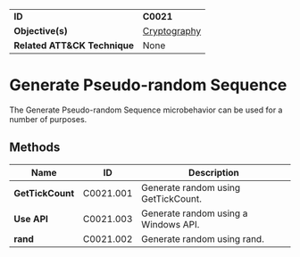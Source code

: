 |||
|---|---|
|**ID**|**C0021**|
|**Objective(s)**|[Cryptography](../micro-behaviors/cryptography)|
|**Related ATT&CK Technique**|None|


Generate Pseudo-random Sequence
===============================
The Generate Pseudo-random Sequence microbehavior can be used for a number of purposes. 

Methods
-------
|Name|ID|Description|
|---|---|---|
|**GetTickCount**|C0021.001|Generate random using GetTickCount.|
|**Use API**|C0021.003|Generate random using a Windows API.|
|**rand**|C0021.002|Generate random using rand.|
